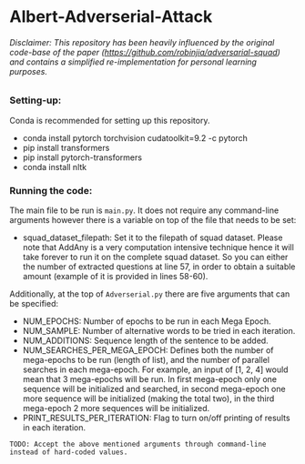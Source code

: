 # Albert-Adverserial-Attack

###### Disclaimer: This repository has been heavily influenced by the original code-base of the paper (https://github.com/robinjia/adversarial-squad) and contains a simplified re-implementation for personal learning purposes.

### Setting-up:
Conda is recommended for setting up this repository.
-	conda install pytorch torchvision cudatoolkit=9.2 -c pytorch
-	pip install transformers
-	pip install pytorch-transformers
-	conda install nltk

### Running the code:
The main file to be run is ```main.py```. It does not require any command-line arguments however there is a variable on top of the file that needs to be set:
-	squad_dataset_filepath:	Set it to the filepath of squad dataset. Please note that AddAny is a very computation intensive technique hence it will take forever to run it on the complete squad dataset. So you can either the number of extracted questions at line 57, in order to obtain a suitable amount (example of it is provided in lines 58-60).

Additionally, at the top of ```Adverserial.py``` there are five arguments that can be specified:
-	NUM_EPOCHS: Number of epochs to be run in each Mega Epoch.
-	NUM_SAMPLE: Number of alternative words to be tried in each iteration.
-	NUM_ADDITIONS: Sequence length of the sentence to be added.
-	NUM_SEARCHES_PER_MEGA_EPOCH: 
Defines both the number of mega-epochs to be run (length of list), and the number of parallel searches in each mega-epoch. For example, an input of [1, 2, 4] would mean that 3 mega-epochs will be run. In first mega-epoch only one sequence will be initialized and searched, in second mega-epoch one more sequence will be initialized (making the total two), in the third mega-epoch 2 more sequences will be initialized.
-	PRINT_RESULTS_PER_ITERATION: 
Flag to turn on/off printing of results in each iteration.

```TODO: Accept the above mentioned arguments through command-line instead of hard-coded values.```
